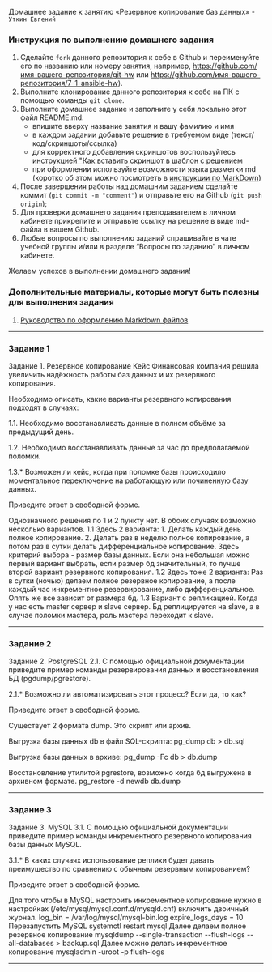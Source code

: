 Домашнее задание к занятию «Резервное копирование баз данных» - `Уткин Евгений`


### Инструкция по выполнению домашнего задания

   1. Сделайте `fork` данного репозитория к себе в Github и переименуйте его по названию или номеру занятия, например, https://github.com/имя-вашего-репозитория/git-hw или  https://github.com/имя-вашего-репозитория/7-1-ansible-hw).
   2. Выполните клонирование данного репозитория к себе на ПК с помощью команды `git clone`.
   3. Выполните домашнее задание и заполните у себя локально этот файл README.md:
      - впишите вверху название занятия и вашу фамилию и имя
      - в каждом задании добавьте решение в требуемом виде (текст/код/скриншоты/ссылка)
      - для корректного добавления скриншотов воспользуйтесь [инструкцией "Как вставить скриншот в шаблон с решением](https://github.com/netology-code/sys-pattern-homework/blob/main/screen-instruction.md)
      - при оформлении используйте возможности языка разметки md (коротко об этом можно посмотреть в [инструкции  по MarkDown](https://github.com/netology-code/sys-pattern-homework/blob/main/md-instruction.md))
   4. После завершения работы над домашним заданием сделайте коммит (`git commit -m "comment"`) и отправьте его на Github (`git push origin`);
   5. Для проверки домашнего задания преподавателем в личном кабинете прикрепите и отправьте ссылку на решение в виде md-файла в вашем Github.
   6. Любые вопросы по выполнению заданий спрашивайте в чате учебной группы и/или в разделе “Вопросы по заданию” в личном кабинете.
   
Желаем успехов в выполнении домашнего задания!
   
### Дополнительные материалы, которые могут быть полезны для выполнения задания

1. [Руководство по оформлению Markdown файлов](https://gist.github.com/Jekins/2bf2d0638163f1294637#Code)

---
### Задание 1

Задание 1. Резервное копирование
Кейс
Финансовая компания решила увеличить надёжность работы баз данных и их резервного копирования.

Необходимо описать, какие варианты резервного копирования подходят в случаях:

1.1. Необходимо восстанавливать данные в полном объёме за предыдущий день.

1.2. Необходимо восстанавливать данные за час до предполагаемой поломки.

1.3.* Возможен ли кейс, когда при поломке базы происходило моментальное переключение на работающую или починенную базу данных.

Приведите ответ в свободной форме.

Однозначного решения по 1 и 2 пункту нет. В обоих случаях возможно несколько вариантов.
1.1 Здесь 2 варианта: 1. Делать каждый день полное копирование. 
2. Делать раз в неделю полное копирование, а потом раз в сутки делать дифференциальное копирование.
Здесь критерий выбора - размер базы данных. Если она небольшая можно первый вариант выбрать, если размер бд значительный, то лучше второй вариант резервного копирования.
1.2 Здесь тоже 2 варианта:
Раз в сутки (ночью) делаем полное резервное копирование, а после каждый час инкрементное резервирование, либо дифференциальное.
Опять же все зависит от размера бд.
1.3 Вариант с репликацией. Когда у нас есть master сервер и slave сервер. Бд реплицируется на slave, а в случае поломки мастера, роль мастера переходит к slave. 


---

### Задание 2

Задание 2. PostgreSQL
2.1. С помощью официальной документации приведите пример команды резервирования данных и восстановления БД (pgdump/pgrestore).

2.1.* Возможно ли автоматизировать этот процесс? Если да, то как?

Приведите ответ в свободной форме.

Существует 2 формата dump. Это скрипт или архив.

Выгрузка базы данных db в файл SQL-скрипта:
pg_dump db > db.sql

Выгрузка базы данных в архиве:
pg_dump -Fc db > db.dump

Восстановление утилитой pgrestore, возможно когда бд выгружена в архивном формате.
pg_restore -d newdb db.dump

---

### Задание 3

Задание 3. MySQL
3.1. С помощью официальной документации приведите пример команды инкрементного резервного копирования базы данных MySQL.

3.1.* В каких случаях использование реплики будет давать преимущество по сравнению с обычным резервным копированием?

Приведите ответ в свободной форме.

Для того чтобы в MySQL настроить инкрементное копирование нужно в настройках (/etc/mysql/mysql.conf.d/mysqld.cnf) включить двоичный журнал.
log_bin = /var/log/mysql/mysql-bin.log expire_logs_days = 10
Перезапустить MySQL
systemctl restart mysql
Далее делаем полное резервное копирование 
mysqldump --single-transaction --flush-logs --all-databases > backup.sql
Далее можно делать инкрементное копирование 
mysqladmin -uroot -p flush-logs

---











 

 








